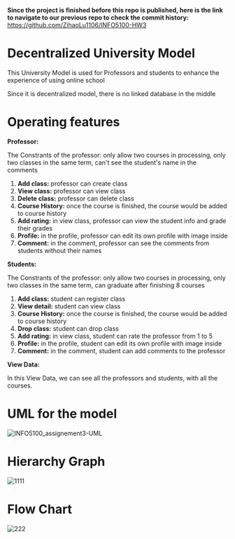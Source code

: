 **Since the project is finished before this repo is published, here is the link to navigate to our previous repo to check the commit history:**
https://github.com/ZihaoLu1106/INFO5100-HW3


# Decentralized University Model
This University Model is used for Professors and students to enhance the experience of using online school

Since it is decentralized model, there is no linked database in the middle


# Operating features

**Professor:**

The Constrants of the professor: only allow two courses in processing, only two classes in the same term, can't see the student's name in the comments

1. **Add class:** professor can create class
2. **View class:** professor can view class
3. **Delete class:** professor can delete class
4. **Course History:** once the course is finished, the course would be added to course history
5. **Add rating:** in view class, professor can view the student info and grade their grades
6. **Profile:** in the profile, professor can edit its own profile with image inside
7. **Comment:** in the comment, professor can see the comments from students without their names

**Students:**

The Constrants of the professor: only allow two courses in processing, only two classes in the same term, can graduate after finishing 8 courses

1. **Add class:** student can register class
2. **View detail:** student can view class
3. **Course History:** once the course is finished, the course would be added to course history
4. **Drop class:** student can drop class
5. **Add rating:** in view class, student can rate the professor from 1 to 5
6. **Profile:** in the profile, student can edit its own profile with image inside
7. **Comment:** in the comment, student can add comments to the professor

**View Data:**

In this View Data, we can see all the professors and students, with all the courses.

# UML for the model


![INFO5100_assignement3-UML](https://github.com/aed5100/assignment-3-group-hsyl/assets/144742836/2cbc2de0-aabd-47a6-a3b9-12b0623776f1)

# Hierarchy Graph

![1111](https://github.com/aed5100/assignment-3-group-hsyl/assets/144742836/068c4370-4b61-47da-ada9-fae4c1aede8b)

# Flow Chart


![222](https://github.com/aed5100/assignment-3-group-hsyl/assets/144742836/d2588a5d-c096-44a5-9db0-8e47a367ee8e)

